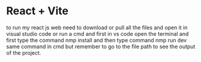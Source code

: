 # React + Vite

to run my react js web need to download or pull all the files and open it in visual studio code or run a cmd and first in vs code open the terminal and first type the command nmp install and then type command nmp run dev same command in cmd but remember to go to the file path to see the output of the project.
